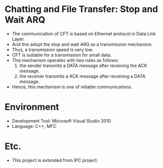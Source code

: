 # Chatting and File Transfer: Stop and Wait ARQ
- The communication of CFT is based on Ethernet protocol in Data Link Layer.
- And this adopt the stop and wait ARQ as a transmission mechanism.
- Thus, a transmission speed is very low.
- CFT is suitable for a transmission for small data.
- This mechanism operates with two rules as follows:
  1) the sender transmits a DATA message after receiving the ACK message.
  2) the receiver transmits a ACK message after receiving a DATA message.
- Hence, this mechanism is one of reliable communications.

# Environment
- Development Tool: Microsoft Visual Studio 2010
- Language: C++, MFC

# Etc.
- This project is extended from IPC project.
